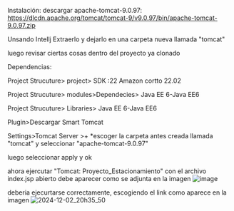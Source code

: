 Instalación:
descargar apache-tomcat-9.0.97:
https://dlcdn.apache.org/tomcat/tomcat-9/v9.0.97/bin/apache-tomcat-9.0.97.zip

Unsando Intellj
Extraerlo y dejarlo en una carpeta nueva llamada "tomcat"

luego revisar ciertas cosas dentro del proyecto ya clonado

Dependencias: 

Project Strucuture> project> SDK :22 Amazon cortto 22.02

Project Strucuture> modules>Dependecies> Java EE 6-Java EE6

Project Strucuture> Libraries> Java EE 6-Java EE6

Plugin>Descargar Smart Tomcat

Settings>Tomcat Server >+ *escoger la carpeta antes creada llamada "tomcat" y seleccionar "apache-tomcat-9.0.97"

luego seleccionar apply y ok

ahora ejercutar "Tomcat: Proyecto_Estacionamiento" con el archivo index.jsp abierto debe aparecer como se adjunta en la imagen ![image](https://github.com/user-attachments/assets/f13a46dc-b05c-4658-b402-2b4f0497a161)

deberia ejecurtarse correctamente, escogiendo el link como aparece en la imagen ![2024-12-02_20h35_50](https://github.com/user-attachments/assets/ca1c3b4b-9dfa-4386-b519-ddbff013bd45)


